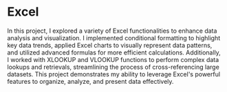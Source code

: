 # Excel
In this project, I explored a variety of Excel functionalities to enhance data analysis and visualization. I implemented conditional formatting to highlight key data trends, applied Excel charts to visually represent data patterns, and utilized advanced formulas for more efficient calculations. Additionally, I worked with XLOOKUP and VLOOKUP functions to perform complex data lookups and retrievals, streamlining the process of cross-referencing large datasets. This project demonstrates my ability to leverage Excel's powerful features to organize, analyze, and present data effectively.
